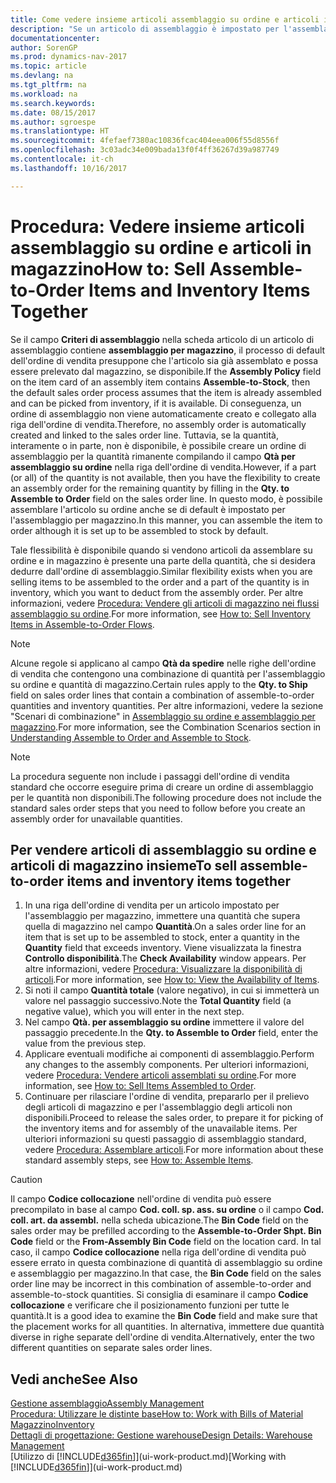 ```yaml
---
title: Come vedere insieme articoli assemblaggio su ordine e articoli in magazzino
description: "Se un articolo di assemblaggio è impostato per l'assemblaggio per magazzino, il processo dell'ordine di vendita di default presuppone che l'articolo sia già assemblato e che possa essere prelevato dal magazzino, se disponibile. Tuttavia se una parte (o tutta) della quantità non è disponibile, è possibile scegliere al volo di creare un ordine di assemblaggio per la quantità rimanente."
documentationcenter: 
author: SorenGP
ms.prod: dynamics-nav-2017
ms.topic: article
ms.devlang: na
ms.tgt_pltfrm: na
ms.workload: na
ms.search.keywords: 
ms.date: 08/15/2017
ms.author: sgroespe
ms.translationtype: HT
ms.sourcegitcommit: 4fefaef7380ac10836fcac404eea006f55d8556f
ms.openlocfilehash: 3c03adc34e009bada13f0f4ff36267d39a987749
ms.contentlocale: it-ch
ms.lasthandoff: 10/16/2017

---
```

# <a name="how-to-sell-assemble-to-order-items-and-inventory-items-together"></a><span data-ttu-id="48834-104">Procedura: Vedere insieme articoli assemblaggio su ordine e articoli in magazzino</span><span class="sxs-lookup"><span data-stu-id="48834-104">How to: Sell Assemble-to-Order Items and Inventory Items Together</span></span>
<span data-ttu-id="48834-105">Se il campo **Criteri di assemblaggio** nella scheda articolo di un articolo di assemblaggio contiene **assemblaggio per magazzino**, il processo di default dell'ordine di vendita presuppone che l'articolo sia già assemblato e possa essere prelevato dal magazzino, se disponibile.</span><span class="sxs-lookup"><span data-stu-id="48834-105">If the **Assembly Policy** field on the item card of an assembly item contains **Assemble-to-Stock**, then the default sales order process assumes that the item is already assembled and can be picked from inventory, if it is available.</span></span> <span data-ttu-id="48834-106">Di conseguenza, un ordine di assemblaggio non viene automaticamente creato e collegato alla riga dell'ordine di vendita.</span><span class="sxs-lookup"><span data-stu-id="48834-106">Therefore, no assembly order is automatically created and linked to the sales order line.</span></span> <span data-ttu-id="48834-107">Tuttavia, se la quantità, interamente o in parte, non è disponibile, è possibile creare un ordine di assemblaggio per la quantità rimanente compilando il campo **Qtà per assemblaggio su ordine** nella riga dell'ordine di vendita.</span><span class="sxs-lookup"><span data-stu-id="48834-107">However, if a part (or all) of the quantity is not available, then you have the flexibility to create an assembly order for the remaining quantity by filling in the **Qty. to Assemble to Order** field on the sales order line.</span></span> <span data-ttu-id="48834-108">In questo modo, è possibile assemblare l'articolo su ordine anche se di default è impostato per l'assemblaggio per magazzino.</span><span class="sxs-lookup"><span data-stu-id="48834-108">In this manner, you can assemble the item to order although it is set up to be assembled to stock by default.</span></span>  

<span data-ttu-id="48834-109">Tale flessibilità è disponibile quando si vendono articoli da assemblare su ordine e in magazzino è presente una parte della quantità, che si desidera dedurre dall'ordine di assemblaggio.</span><span class="sxs-lookup"><span data-stu-id="48834-109">Similar flexibility exists when you are selling items to be assembled to the order and a part of the quantity is in inventory, which you want to deduct from the assembly order.</span></span> <span data-ttu-id="48834-110">Per altre informazioni, vedere [Procedura: Vendere gli articoli di magazzino nei flussi assemblaggio su ordine](assembly-how-to-sell-inventory-items-in-assemble-to-order-flows.md).</span><span class="sxs-lookup"><span data-stu-id="48834-110">For more information, see [How to: Sell Inventory Items in Assemble-to-Order Flows](assembly-how-to-sell-inventory-items-in-assemble-to-order-flows.md).</span></span>  

> [!NOTE]  
>  <span data-ttu-id="48834-111">Alcune regole si applicano al campo **Qtà da spedire** nelle righe dell'ordine di vendita che contengono una combinazione di quantità per l'assemblaggio su ordine e quantità di magazzino.</span><span class="sxs-lookup"><span data-stu-id="48834-111">Certain rules apply to the **Qty. to Ship** field on sales order lines that contain a combination of assemble-to-order quantities and inventory quantities.</span></span> <span data-ttu-id="48834-112">Per altre informazioni, vedere la sezione "Scenari di combinazione" in [Assemblaggio su ordine e assemblaggio per magazzino](assembly-assemble-to-order-or-assemble-to-stock.md).</span><span class="sxs-lookup"><span data-stu-id="48834-112">For more information, see the Combination Scenarios section in [Understanding Assemble to Order and Assemble to Stock](assembly-assemble-to-order-or-assemble-to-stock.md).</span></span>  

> [!NOTE]  
>  <span data-ttu-id="48834-113">La procedura seguente non include i passaggi dell'ordine di vendita standard che occorre eseguire prima di creare un ordine di assemblaggio per le quantità non disponibili.</span><span class="sxs-lookup"><span data-stu-id="48834-113">The following procedure does not include the standard sales order steps that you need to follow before you create an assembly order for unavailable quantities.</span></span>

## <a name="to-sell-assemble-to-order-items-and-inventory-items-together"></a><span data-ttu-id="48834-114">Per vendere articoli di assemblaggio su ordine e articoli di magazzino insieme</span><span class="sxs-lookup"><span data-stu-id="48834-114">To sell assemble-to-order items and inventory items together</span></span>  
1.  <span data-ttu-id="48834-115">In una riga dell'ordine di vendita per un articolo impostato per l'assemblaggio per magazzino, immettere una quantità che supera quella di magazzino nel campo **Quantità**.</span><span class="sxs-lookup"><span data-stu-id="48834-115">On a sales order line for an item that is set up to be assembled to stock, enter a quantity in the **Quantity** field that exceeds inventory.</span></span> <span data-ttu-id="48834-116">Viene visualizzata la finestra **Controllo disponibilità**.</span><span class="sxs-lookup"><span data-stu-id="48834-116">The **Check Availability** window appears.</span></span> <span data-ttu-id="48834-117">Per altre informazioni, vedere [Procedura: Visualizzare la disponibilità di articoli](inventory-how-availability-overview.md).</span><span class="sxs-lookup"><span data-stu-id="48834-117">For more information, see [How to: View the Availability of Items](inventory-how-availability-overview.md).</span></span> 
2.  <span data-ttu-id="48834-118">Si noti il campo **Quantità totale** (valore negativo), in cui si immetterà un valore nel passaggio successivo.</span><span class="sxs-lookup"><span data-stu-id="48834-118">Note the **Total Quantity** field (a negative value), which you will enter in the next step.</span></span>  
3.  <span data-ttu-id="48834-119">Nel campo **Qtà. per assemblaggio su ordine** immettere il valore del passaggio precedente.</span><span class="sxs-lookup"><span data-stu-id="48834-119">In the **Qty. to Assemble to Order** field, enter the value from the previous step.</span></span>  
4.  <span data-ttu-id="48834-120">Applicare eventuali modifiche ai componenti di assemblaggio.</span><span class="sxs-lookup"><span data-stu-id="48834-120">Perform any changes to the assembly components.</span></span> <span data-ttu-id="48834-121">Per ulteriori informazioni, vedere [Procedura: Vendere articoli assemblati su ordine](assembly-how-to-sell-items-assembled-to-order.md).</span><span class="sxs-lookup"><span data-stu-id="48834-121">For more information, see [How to: Sell Items Assembled to Order](assembly-how-to-sell-items-assembled-to-order.md).</span></span>  
5.  <span data-ttu-id="48834-122">Continuare per rilasciare l'ordine di vendita, prepararlo per il prelievo degli articoli di magazzino e per l'assemblaggio degli articoli non disponibili.</span><span class="sxs-lookup"><span data-stu-id="48834-122">Proceed to release the sales order, to prepare it for picking of the inventory items and for assembly of the unavailable items.</span></span> <span data-ttu-id="48834-123">Per ulteriori informazioni su questi passaggio di assemblaggio standard, vedere [Procedura: Assemblare articoli](assembly-how-to-assemble-items.md).</span><span class="sxs-lookup"><span data-stu-id="48834-123">For more information about these standard assembly steps, see [How to: Assemble Items](assembly-how-to-assemble-items.md).</span></span>  

> [!CAUTION]  
>  <span data-ttu-id="48834-124">Il campo **Codice collocazione** nell'ordine di vendita può essere precompilato in base al campo **Cod. coll. sp. ass. su ordine** o il campo **Cod. coll. art. da assembl.** nella scheda ubicazione.</span><span class="sxs-lookup"><span data-stu-id="48834-124">The **Bin Code** field on the sales order may be prefilled according to the **Assemble-to-Order Shpt. Bin Code** field or the **From-Assembly Bin Code** field on the location card.</span></span> <span data-ttu-id="48834-125">In tal caso, il campo **Codice collocazione** nella riga dell'ordine di vendita può essere errato in questa combinazione di quantità di assemblaggio su ordine e assemblaggio per magazzino.</span><span class="sxs-lookup"><span data-stu-id="48834-125">In that case, the **Bin Code** field on the sales order line may be incorrect in this combination of assemble-to-order and assemble-to-stock quantities.</span></span> <span data-ttu-id="48834-126">Si consiglia di esaminare il campo **Codice collocazione** e verificare che il posizionamento funzioni per tutte le quantità.</span><span class="sxs-lookup"><span data-stu-id="48834-126">It is a good idea to examine the **Bin Code** field and make sure that the placement works for all quantities.</span></span> <span data-ttu-id="48834-127">In alternativa, immettere due quantità diverse in righe separate dell'ordine di vendita.</span><span class="sxs-lookup"><span data-stu-id="48834-127">Alternatively, enter the two different quantities on separate sales order lines.</span></span>  

## <a name="see-also"></a><span data-ttu-id="48834-128">Vedi anche</span><span class="sxs-lookup"><span data-stu-id="48834-128">See Also</span></span>  
[<span data-ttu-id="48834-129">Gestione assemblaggio</span><span class="sxs-lookup"><span data-stu-id="48834-129">Assembly Management</span></span>](assembly-assemble-items.md)  
[<span data-ttu-id="48834-130">Procedura: Utilizzare le distinte base</span><span class="sxs-lookup"><span data-stu-id="48834-130">How to: Work with Bills of Material</span></span>](inventory-how-work-BOMs.md)  
[<span data-ttu-id="48834-131">Magazzino</span><span class="sxs-lookup"><span data-stu-id="48834-131">Inventory</span></span>](inventory-manage-inventory.md)  
[<span data-ttu-id="48834-132">Dettagli di progettazione: Gestione warehouse</span><span class="sxs-lookup"><span data-stu-id="48834-132">Design Details: Warehouse Management</span></span>](design-details-warehouse-management.md)  
<span data-ttu-id="48834-133">[Utilizzo di [!INCLUDE[d365fin](includes/d365fin_md.md)]](ui-work-product.md)</span><span class="sxs-lookup"><span data-stu-id="48834-133">[Working with [!INCLUDE[d365fin](includes/d365fin_md.md)]](ui-work-product.md)</span></span>

